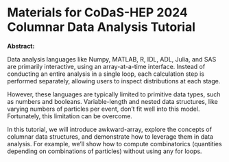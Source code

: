 # Materials for CoDaS-HEP 2024 Columnar Data Analysis Tutorial


<!-- This repository contains the lecture notebooks and workbook used for [columnar data analysis](https://indico.cern.ch/event/1151367/timetable/#41-columnar-data-analysis), presented at CoDaS-HEP at 13:30pm on July 20, 2023 by Jim Pivarski and Ioana Ifrim.

Workbook Live WebAssymbly (Pyodide + JupyterLite) instance: https://ioanaif.github.io/columnar-data-analysis-codas-hep-2023/lab/index.html
-->

**Abstract:**

Data analysis languages like Numpy, MATLAB, R, IDL, ADL, Julia, and SAS are primarily interactive, using an array-at-a-time interface. Instead of conducting an entire analysis in a single loop, each calculation step is performed separately, allowing users to inspect distributions at each stage.

However, these languages are typically limited to primitive data types, such as numbers and booleans. Variable-length and nested data structures, like varying numbers of particles per event, don’t fit well into this model. Fortunately, this limitation can be overcome.

In this tutorial, we will introduce awkward-array, explore the concepts of columnar data structures, and demonstrate how to leverage them in data analysis. For example, we’ll show how to compute combinatorics (quantities depending on combinations of particles) without using any for loops.


<!--
## How to participate 


You don't need to install anything on your computer to participate; You can run the workbook notebook in your browser with JupyterLite:

https://ioanaif.github.io/columnar-data-analysis-codas-hep-2023/lab/index.html


### Running all the notebooks on your personal computer

If you want to install and run the notebooks on your computer (including the lecture notebooks), you can do so by following these steps:


#### 1. Clone the repository

First clone this repository to your local machine via:

```
git clone https://github.com/ioanaif/columnar-data-analysis-codas-hep-2023.git
```

#### 2. Download conda (if you haven't already)

If you do not already have the conda package manager installed, please follow the instructions [here](https://docs.conda.io/en/latest/miniconda.html).



#### 3. Create a conda environment

Navigate to the  ``columnar-data-analysis-codas-hep-2023`` directory and create a new conda environment with the required
packages via:

```terminal
cd columnar-data-analysis-codas-hep-2023
conda env create --file environment.yml
```

This will create a new conda environment named "columnar-data-analysis-codas-hep-2023".

#### 4. Activate the environment

Next, activate the environment:

```
conda activate columnar-data-analysis-codas-hep-2023
```

#### 5. Launch JupyterLab

Finally, launch JupyterLab with:

```
jupyter lab
```
-->
